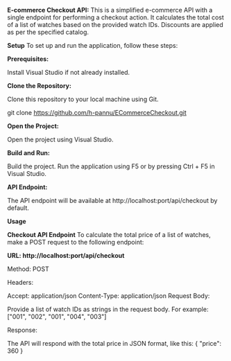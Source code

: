 ******E-commerce Checkout API:******
This is a simplified e-commerce API with a single endpoint for performing a checkout action. It calculates the total cost of a list of watches based on the provided watch IDs. Discounts are applied as per the specified catalog.

****Setup****
To set up and run the application, follow these steps:

**Prerequisites:**

Install Visual Studio if not already installed.

**Clone the Repository:**

Clone this repository to your local machine using Git.

git clone https://github.com/h-pannu/ECommerceCheckout.git

**Open the Project:**

Open the project using Visual Studio.

**Build and Run:**

Build the project.
Run the application using F5 or by pressing Ctrl + F5 in Visual Studio.

**API Endpoint:**

The API endpoint will be available at http://localhost:port/api/checkout by default.

****Usage****

**Checkout API Endpoint**
To calculate the total price of a list of watches, make a POST request to the following endpoint:

**URL: http://localhost:port/api/checkout**

Method: POST

Headers:

Accept: application/json
Content-Type: application/json
Request Body:

Provide a list of watch IDs as strings in the request body. For example:
["001", "002", "001", "004", "003"]

Response:

The API will respond with the total price in JSON format, like this:
{ "price": 360 }  



